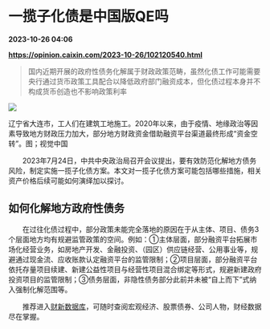 # 一揽子化债是中国版QE吗

**2023-10-26 04:06**

**https://opinion.caixin.com/2023-10-26/102120540.html**

> 国内近期开展的政府性债务化解属于财政政策范畴，虽然化债工作可能需要央行通过货币政策工具配合以降低政府部门融资成本，但化债过程本身并不构成货币创造也不影响政策利率

  

![](https://img.caixin.com/2023-10-26/169829316646966_840_560.jpg)

辽宁省大连市，工人们在建筑工地施工。2020年以来，由于疫情、地缘政治等因素导致地方财政压力加大，部分地方财政资金借助融资平台渠道最终形成“资金空转”。图；视觉中国

  

　　2023年7月24日，中共中央政治局召开会议提出，要有效防范化解地方债务风险，制定实施一揽子化债方案。本文对一揽子化债方案可能包括哪些措施，相关资产价格后续可能如何演绎加以探讨。

如何化解地方政府性债务
-----------

　　在过往化债过程中，部分政策未能完全落地的原因在于从主体、项目、债务3个层面地方均有规避监管政策的空间。例如：①主体层面，部分融资平台拓展市场化经营业务，如房地产开发、金融投资、（园区）供应链经营、公用事业等，规避通过现金流、应收账款认定融资平台的监管限制；②项目层面，部分融资平台依托存量项目续建、新建公益性项目与经营性项目混合绑定等形式，规避新建政府投资项目的监管限制；③债务层面，非隐性债务部分此前并未被“自上而下”式纳入强制化解范围等。

　　推荐进入[财新数据库](https://cxdata.caixin.com/index)，可随时查阅宏观经济、股票债券、公司人物，财经数据尽在掌握。